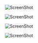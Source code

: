 ![ScreenShot](https://i.imgur.com/mJ7k57i.jpg)

![ScreenShot](https://i.imgur.com/ex8HOAm.jpg)

![ScreenShot](https://i.imgur.com/ttmTsMu.jpg)

![ScreenShot](https://i.imgur.com/4LEtGVU.jpg)